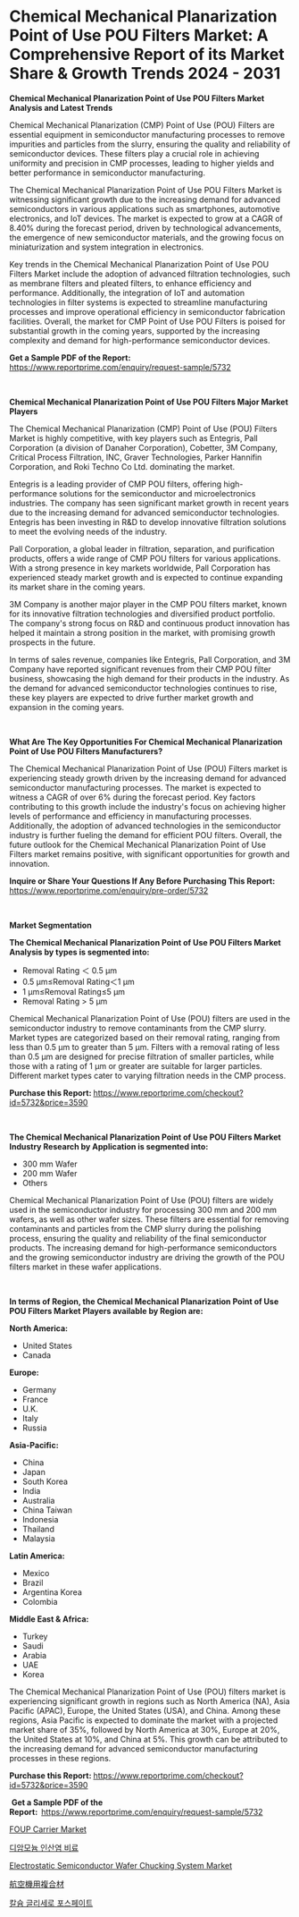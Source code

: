 <p><h1>Chemical Mechanical Planarization Point of Use POU Filters Market: A Comprehensive Report of its Market Share & Growth Trends 2024 - 2031</h1></p><p><strong>Chemical Mechanical Planarization Point of Use POU Filters Market Analysis and Latest Trends</strong></p>
<p><p>Chemical Mechanical Planarization (CMP) Point of Use (POU) Filters are essential equipment in semiconductor manufacturing processes to remove impurities and particles from the slurry, ensuring the quality and reliability of semiconductor devices. These filters play a crucial role in achieving uniformity and precision in CMP processes, leading to higher yields and better performance in semiconductor manufacturing. </p><p>The Chemical Mechanical Planarization Point of Use POU Filters Market is witnessing significant growth due to the increasing demand for advanced semiconductors in various applications such as smartphones, automotive electronics, and IoT devices. The market is expected to grow at a CAGR of 8.40% during the forecast period, driven by technological advancements, the emergence of new semiconductor materials, and the growing focus on miniaturization and system integration in electronics.</p><p>Key trends in the Chemical Mechanical Planarization Point of Use POU Filters Market include the adoption of advanced filtration technologies, such as membrane filters and pleated filters, to enhance efficiency and performance. Additionally, the integration of IoT and automation technologies in filter systems is expected to streamline manufacturing processes and improve operational efficiency in semiconductor fabrication facilities. Overall, the market for CMP Point of Use POU Filters is poised for substantial growth in the coming years, supported by the increasing complexity and demand for high-performance semiconductor devices.</p></p>
<p><strong>Get a Sample PDF of the Report:&nbsp;</strong> <a href="https://www.reportprime.com/enquiry/request-sample/5732">https://www.reportprime.com/enquiry/request-sample/5732</a></p>
<p>&nbsp;</p>
<p><strong>Chemical Mechanical Planarization Point of Use POU Filters Major Market Players</strong></p>
<p><p>The Chemical Mechanical Planarization (CMP) Point of Use (POU) Filters Market is highly competitive, with key players such as Entegris, Pall Corporation (a division of Danaher Corporation), Cobetter, 3M Company, Critical Process Filtration, INC, Graver Technologies, Parker Hannifin Corporation, and Roki Techno Co Ltd. dominating the market.</p><p>Entegris is a leading provider of CMP POU filters, offering high-performance solutions for the semiconductor and microelectronics industries. The company has seen significant market growth in recent years due to the increasing demand for advanced semiconductor technologies. Entegris has been investing in R&D to develop innovative filtration solutions to meet the evolving needs of the industry.</p><p>Pall Corporation, a global leader in filtration, separation, and purification products, offers a wide range of CMP POU filters for various applications. With a strong presence in key markets worldwide, Pall Corporation has experienced steady market growth and is expected to continue expanding its market share in the coming years.</p><p>3M Company is another major player in the CMP POU filters market, known for its innovative filtration technologies and diversified product portfolio. The company's strong focus on R&D and continuous product innovation has helped it maintain a strong position in the market, with promising growth prospects in the future.</p><p>In terms of sales revenue, companies like Entegris, Pall Corporation, and 3M Company have reported significant revenues from their CMP POU filter business, showcasing the high demand for their products in the industry. As the demand for advanced semiconductor technologies continues to rise, these key players are expected to drive further market growth and expansion in the coming years.</p></p>
<p>&nbsp;</p>
<p><strong>What Are The Key Opportunities For Chemical Mechanical Planarization Point of Use POU Filters Manufacturers?</strong></p>
<p><p>The Chemical Mechanical Planarization Point of Use (POU) Filters market is experiencing steady growth driven by the increasing demand for advanced semiconductor manufacturing processes. The market is expected to witness a CAGR of over 6% during the forecast period. Key factors contributing to this growth include the industry's focus on achieving higher levels of performance and efficiency in manufacturing processes. Additionally, the adoption of advanced technologies in the semiconductor industry is further fueling the demand for efficient POU filters. Overall, the future outlook for the Chemical Mechanical Planarization Point of Use Filters market remains positive, with significant opportunities for growth and innovation.</p></p>
<p><strong>Inquire or Share Your Questions If Any Before Purchasing This Report:</strong> <a href="https://www.reportprime.com/enquiry/pre-order/5732">https://www.reportprime.com/enquiry/pre-order/5732</a></p>
<p>&nbsp;</p>
<p><strong>Market Segmentation</strong></p>
<p><strong>The Chemical Mechanical Planarization Point of Use POU Filters Market Analysis by types is segmented into:</strong></p>
<p><ul><li>Removal Rating ＜ 0.5 µm</li><li>0.5 µm≤Removal Rating＜1 µm</li><li>1 µm≤Removal Rating≤5 µm</li><li>Removal Rating > 5 µm</li></ul></p>
<p><p>Chemical Mechanical Planarization Point of Use (POU) filters are used in the semiconductor industry to remove contaminants from the CMP slurry. Market types are categorized based on their removal rating, ranging from less than 0.5 µm to greater than 5 µm. Filters with a removal rating of less than 0.5 µm are designed for precise filtration of smaller particles, while those with a rating of 1 µm or greater are suitable for larger particles. Different market types cater to varying filtration needs in the CMP process.</p></p>
<p><strong>Purchase this Report:&nbsp;</strong><a href="https://www.reportprime.com/checkout?id=5732&price=3590">https://www.reportprime.com/checkout?id=5732&price=3590</a></p>
<p>&nbsp;</p>
<p><strong>The Chemical Mechanical Planarization Point of Use POU Filters Market Industry Research by Application is segmented into:</strong></p>
<p><ul><li>300 mm Wafer</li><li>200 mm Wafer</li><li>Others</li></ul></p>
<p><p>Chemical Mechanical Planarization Point of Use (POU) filters are widely used in the semiconductor industry for processing 300 mm and 200 mm wafers, as well as other wafer sizes. These filters are essential for removing contaminants and particles from the CMP slurry during the polishing process, ensuring the quality and reliability of the final semiconductor products. The increasing demand for high-performance semiconductors and the growing semiconductor industry are driving the growth of the POU filters market in these wafer applications.</p></p>
<p>&nbsp;</p>
<p><strong>In terms of Region, the Chemical Mechanical Planarization Point of Use POU Filters Market Players available by Region are:</strong></p>
<p>
    <p> <strong> North America: </strong>
        <ul>
            <li>United States</li>
            <li>Canada</li>
        </ul>
        </p> 
    <p> <strong> Europe: </strong>
        <ul>
            <li>Germany</li>
            <li>France</li>
            <li>U.K.</li>
            <li>Italy</li>
            <li>Russia</li>
        </ul>
        </p> 
    <p> <strong> Asia-Pacific: </strong>
        <ul>
            <li>China</li>
            <li>Japan</li>
            <li>South Korea</li>
            <li>India</li>
            <li>Australia</li>
            <li>China Taiwan</li>
            <li>Indonesia</li>
            <li>Thailand</li>
            <li>Malaysia</li>
        </ul>
        </p> 
    <p> <strong> Latin America: </strong>
        <ul>
            <li>Mexico</li>
            <li>Brazil</li>
            <li>Argentina Korea</li>
            <li>Colombia</li>
        </ul>
        </p> 
    <p> <strong> Middle East & Africa: </strong>
        <ul>
            <li>Turkey</li>
            <li>Saudi</li>
            <li>Arabia</li>
            <li>UAE</li>
            <li>Korea</li>
        </ul>
    </p>
    </p>
<p><p>The Chemical Mechanical Planarization Point of Use (POU) filters market is experiencing significant growth in regions such as North America (NA), Asia Pacific (APAC), Europe, the United States (USA), and China. Among these regions, Asia Pacific is expected to dominate the market with a projected market share of 35%, followed by North America at 30%, Europe at 20%, the United States at 10%, and China at 5%. This growth can be attributed to the increasing demand for advanced semiconductor manufacturing processes in these regions.</p></p>
<p><strong>Purchase this Report: </strong><a href="https://www.reportprime.com/checkout?id=5732&price=3590">https://www.reportprime.com/checkout?id=5732&price=3590</a></p>
<p>&nbsp;<strong>Get a Sample PDF of the Report:&nbsp;&nbsp;</strong><a href="https://www.reportprime.com/enquiry/request-sample/5732">https://www.reportprime.com/enquiry/request-sample/5732</a></p>
<p><strong></strong></p>
<p><p><a href="https://github.com/timeliteaut/Market-Research-Report-List-2/blob/main/foup-carrier-market.md">FOUP Carrier Market</a></p><p><a href="https://medium.com/@constantinvon/%EB%8B%A4%EC%9D%B4%EC%95%94%EB%AA%A8%EB%8A%84-%EC%9D%B8%EC%82%B0%EC%97%BC-%EB%B9%84%EB%A3%8C-%EC%8B%9C%EC%9E%A5-%EB%B6%84%EC%84%9D-2024%EB%85%84%EB%B6%80%ED%84%B0-2031%EB%85%84%EA%B9%8C%EC%A7%80%EC%9D%98-%EA%B8%80%EB%A1%9C%EB%B2%8C-%EC%82%B0%EC%97%85-%EC%A0%84%EB%A7%9D-%EB%B0%8F-%EC%98%88%EC%B8%A1-b2cfb6acf528">디암모늄 인산염 비료</a></p><p><a href="https://github.com/bobicer/Market-Research-Report-List-2/blob/main/electrostatic-semiconductor-wafer-chucking-system-market.md">Electrostatic Semiconductor Wafer Chucking System Market</a></p><p><a href="https://medium.com/@alyle7648/%E8%88%AA%E7%A9%BA%E6%A9%9F%E8%A4%87%E5%90%88%E6%9D%90%E6%96%99%E5%B8%82%E5%A0%B4%E5%88%86%E6%9E%90%E3%81%A82024%E5%B9%B4%E3%81%8B%E3%82%892031%E5%B9%B4%E3%81%AE%E6%9C%9F%E9%96%93%E3%81%AE%E3%82%B5%E3%82%A4%E3%82%BA%E4%BA%88%E6%B8%AC-2ef6d1e08013">航空機用複合材</a></p><p><a href="https://github.com/JonHarrtis67676y/Market-Research-Report-List-1/blob/main/653579014604.md">칼슘 글리세로 포스페이트</a></p></p>